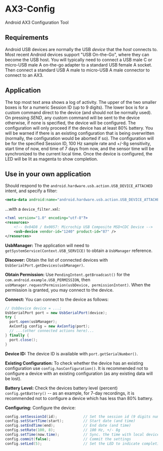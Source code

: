 # AX3-Config

Android AX3 Configuration Tool

## Requirements

Android USB devices are normally the USB *device* that the *host* connects to. 
Most recent Android devices support "USB On-the-Go", where they can become the USB host. 
You will typically need to connect a USB male C or micro-USB male A on-the-go adapter to a standard USB female A socket. 
Then connect a standard USB A male to micro-USB A male connector to connect to an AX3.


## Application

The top most text area shows a log of activity. 
The upper of the two smaller boxes is for a numeric Session ID (up to 9 digits).
The lower box is for a custom command direct to the device (and should not be normally used).
On pressing *SEND*, any custom command will be sent to the device otherwise, if none is specified, the device will be configured. 
The configuration will only proceed if the device has at least 80% battery. 
You will be warned if there is an existing configuration that is being overwritten (normally, the configuration would be aborted if so). 
The configuration will be for the specified Session ID, 100 Hz sample rate and +/-8g sensitivity, start time of now, end time of 7 days from now, and the sensor time will be synchronized to the current local time. 
Once the device is configured, the LED will be lit as magenta to show completion. 


## Use in your own application

Should respond to the `android.hardware.usb.action.USB_DEVICE_ATTACHED` intent, and specify a filter:

```xml
<meta-data android:name="android.hardware.usb.action.USB_DEVICE_ATTACHED" android:resource="@xml/device_filter" />
```

...with a `device_filter.xml`:

```xml
<?xml version="1.0" encoding="utf-8"?>
<resources>
    <!-- 0x04D8 / 0x0057: Microchip USB Composite MSD+CDC Device -->
    <usb-device vendor-id="1240" product-id="87" />
</resources>
```

**UsbManager:** The application will need to `getSystemService(Context.USB_SERVICE)` to obtain a `UsbManager` reference.

**Discover:** Obtain the list of connected devices with `UsbSerialPort.getDevices(usbManager)`.

**Obtain Permission:** Use `PendingIntent.getBroadcast()` for the `com.android.example.USB_PERMISSION`, then `usbManager.requestPermission(usbDevice, permissionIntent)`.  When the permission is granted, you may connect to the device.

**Connect:** You can connect to the device as follows:
```java
// UsbDevice device = ...;
UsbSerialPort port = new UsbSerialPort(device);
try {
  port.open(usbManager);
  AxConfig config = new AxConfig(port);  
  // ...(other connected actions here)...
} finally {
  port.close();
}
```

**Device ID:** The device ID is available with `port.getSerialNumber()`.

**Existing Configuration:** To check whether the device has an existing configuration use `config.hasConfiguration()`.  It is recommended not to configure a device with an existing configuration (as any existing data will be lost).

**Battery Level:** Check the devices battery level (percent) `config.getBattery()` -- as an example, for 7-day recordings, it is recommended not to configure a device which has less than 80% battery.

**Configuring:** Configure the device:
```java
config.setSessionId(id);            // Set the session id (9 digits numeric)
config.setStartTime(start);         // Start date (and time)
config.setEndTime(end);             // End date (and time)
config.setRate(100, 8);             // 100 Hz, +/- 8g
config.setTime(now.time);           // Sync. the time with local device
config.commit(false);               // Commit the settings
config.setLed(5);                   // Set the LED to indicate completion (5=Magenta)
```
